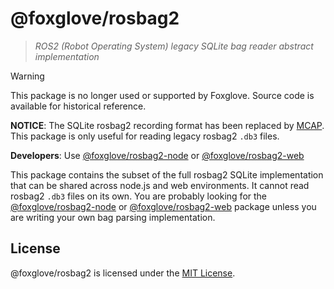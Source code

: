 # @foxglove/rosbag2

> _ROS2 (Robot Operating System) legacy SQLite bag reader abstract implementation_

> [!WARNING]
> This package is no longer used or supported by Foxglove. Source code is available for historical reference.

**NOTICE**: The SQLite rosbag2 recording format has been replaced by [MCAP](https://mcap.dev/). This package is only useful for reading legacy rosbag2 `.db3` files.

**Developers**: Use [@foxglove/rosbag2-node](https://github.com/foxglove/rosbag2-node) or [@foxglove/rosbag2-web](https://github.com/foxglove/rosbag2-web)

This package contains the subset of the full rosbag2 SQLite implementation that can be shared across node.js and web environments. It cannot read rosbag2 `.db3` files on its own. You are probably looking for the [@foxglove/rosbag2-node](https://github.com/foxglove/rosbag2-node) or [@foxglove/rosbag2-web](https://github.com/foxglove/rosbag2-web) package unless you are writing your own bag parsing implementation.

## License

@foxglove/rosbag2 is licensed under the [MIT License](https://opensource.org/licenses/MIT).
